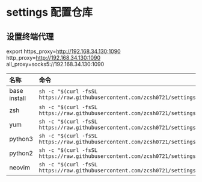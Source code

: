 # settings 配置仓库


## 设置终端代理
export https_proxy=http://192.168.34.130:1090 http_proxy=http://192.168.34.130:1090 all_proxy=socks5://192.168.34.130:1090


| 名称 | 命令 |
|:--|:--|
| base install | `sh -c "$(curl -fsSL https://raw.githubusercontent.com/zcsh0721/settings/main/base_install.sh)"`|
| zsh | `sh -c "$(curl -fsSL https://raw.githubusercontent.com/zcsh0721/settings/main/zsh/install.sh)"`|
| yum | `sh -c "$(curl -fsSL https://raw.githubusercontent.com/zcsh0721/settings/main/yum/install.sh)"`|
| python3 | `sh -c "$(curl -fsSL https://raw.githubusercontent.com/zcsh0721/settings/main/python/install.sh)"`|
| python2 | `sh -c "$(curl -fsSL https://raw.githubusercontent.com/zcsh0721/settings/main/python/python2_install.sh)"`|
| neovim | `sh -c "$(curl -fsSL https://raw.githubusercontent.com/zcsh0721/settings/main/neovim/install.sh)"`|

